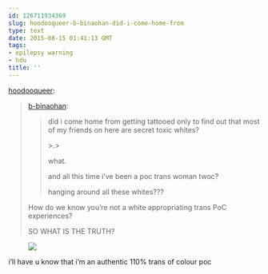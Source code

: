 ```yaml
---
id: 126711934369
slug: hoodooqueer-b-binaohan-did-i-come-home-from
type: text
date: 2015-08-15 01:41:13 GMT
tags:
- epilepsy warning
- hdu
title: ''
---
```

<p><a class="tumblr_blog" href="http://hoodooqueer.tumblr.com/post/126710487604">hoodooqueer</a>:</p>
<blockquote>
<p><a class="tumblr_blog" href="http://b-binaohan.tumblr.com/post/126710400919">b-binaohan</a>:</p>
<blockquote>
<p>did i come home from getting tattooed only to find out that most of my friends on here are secret toxic whites?</p>
<p>&gt;.&gt;</p>
<p>what.&nbsp;</p>
<p>and all this time i&rsquo;ve been a poc trans woman twoc?&nbsp;</p>
<p>hanging around all these whites???</p>
</blockquote>
<p>How do we know you&rsquo;re not a white appropriating trans PoC experiences?</p>
<p>SO WHAT IS THE TRUTH?</p>
</blockquote>

<figure class="tmblr-full" data-orig-height="300" data-orig-width="500"><img src="https://31.media.tumblr.com/be794f70884a56b12b67136a124a8cd8/tumblr_inline_nt3omv5IbQ1rdzs46_500.gif" data-orig-height="300" data-orig-width="500"></figure><p>i’ll have u know that i’m an authentic 110% trans of colour poc</p>